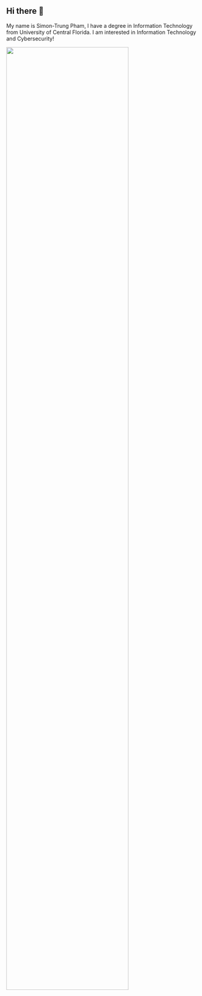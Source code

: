 ## Hi there 👋

My name is Simon-Trung Pham, I have a degree in Information Technology from University of Central Florida.
I am interested in Information Technology and Cybersecurity! 

<img src="https://github.com/user-attachments/assets/a47c29e9-9ac5-4a93-80c4-7c80128bcba3" width="80%" height="80%" />



